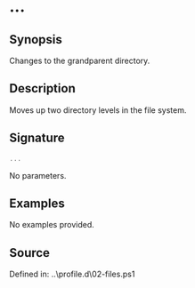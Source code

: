 # ...

## Synopsis

Changes to the grandparent directory.

## Description

Moves up two directory levels in the file system.

## Signature

```powershell
...
```

No parameters.

## Examples

No examples provided.

## Source

Defined in: ..\profile.d\02-files.ps1
